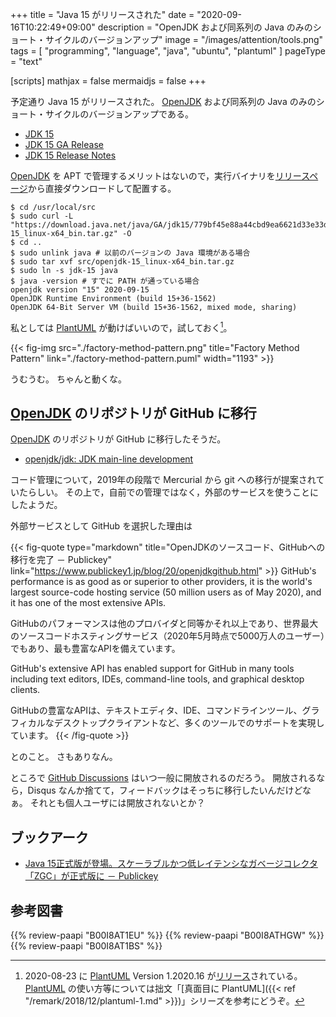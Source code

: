 +++
title = "Java 15 がリリースされた"
date =  "2020-09-16T10:22:49+09:00"
description = "OpenJDK および同系列の Java のみのショート・サイクルのバージョンアップ"
image = "/images/attention/tools.png"
tags  = [ "programming", "language", "java", "ubuntu", "plantuml" ]
pageType = "text"

[scripts]
  mathjax = false
  mermaidjs = false
+++

予定通り Java 15 がリリースされた。
[OpenJDK] および同系列の Java のみのショート・サイクルのバージョンアップである。

- [JDK 15](https://openjdk.java.net/projects/jdk/15/)
- [JDK 15 GA Release](https://jdk.java.net/15/)
- [JDK 15 Release Notes](https://jdk.java.net/15/release-notes)

[OpenJDK] を APT で管理するメリットはないので，実行バイナリを[リリースページ](https://jdk.java.net/15/)から直接ダウンロードして配置する。

```text
$ cd /usr/local/src
$ sudo curl -L "https://download.java.net/java/GA/jdk15/779bf45e88a44cbd9ea6621d33e33db1/36/GPL/openjdk-15_linux-x64_bin.tar.gz" -O
$ cd ..
$ sudo unlink java # 以前のバージョンの Java 環境がある場合
$ sudo tar xvf src/openjdk-15_linux-x64_bin.tar.gz
$ sudo ln -s jdk-15 java
$ java -version # すでに PATH が通っている場合
openjdk version "15" 2020-09-15
OpenJDK Runtime Environment (build 15+36-1562)
OpenJDK 64-Bit Server VM (build 15+36-1562, mixed mode, sharing)
```

私としては [PlantUML] が動けばいいので，試しておく[^puml1]。

[^puml1]: 2020-08-23 に [PlantUML] Version 1.2020.16 が[リリース](http://plantuml.com/changes)されている。 [PlantUML] の使い方等については拙文「[真面目に PlantUML]({{< ref "/remark/2018/12/plantuml-1.md" >}})」シリーズを参考にどうぞ。

{{< fig-img src="./factory-method-pattern.png" title="Factory Method Pattern" link="./factory-method-pattern.puml" width="1193" >}}

うむうむ。
ちゃんと動くな。

## [OpenJDK] のリポジトリが GitHub に移行

[OpenJDK] のリポジトリが GitHub に移行したそうだ。

- [openjdk/jdk: JDK main-line development](https://github.com/openjdk/jdk)

コード管理について，2019年の段階で Mercurial から git への移行が提案されていたらしい。
その上で，自前での管理ではなく，外部のサービスを使うことにしたようだ。

外部サービスとして GitHub を選択した理由は

{{< fig-quote type="markdown" title="OpenJDKのソースコード、GitHubへの移行を完了 － Publickey" link="https://www.publickey1.jp/blog/20/openjdkgithub.html" >}}
GitHub's performance is as good as or superior to other providers, it is the world's largest source-code hosting service (50 million users as of May 2020), and it has one of the most extensive APIs.

GitHubのパフォーマンスは他のプロバイダと同等かそれ以上であり、世界最大のソースコードホスティングサービス（2020年5月時点で5000万人のユーザー）でもあり、最も豊富なAPIを備えています。

GitHub's extensive API has enabled support for GitHub in many tools including text editors, IDEs, command-line tools, and graphical desktop clients.

GitHubの豊富なAPIは、テキストエディタ、IDE、コマンドラインツール、グラフィカルなデスクトップクライアントなど、多くのツールでのサポートを実現しています。
{{< /fig-quote >}}

とのこと。
さもありなん。

ところで [GitHub Discussions](https://github.blog/2020-05-06-new-from-satellite-2020-github-codespaces-github-discussions-securing-code-in-private-repositories-and-more/ "New from Satellite 2020: GitHub Discussions, Codespaces, securing code in private repositories, and more - The GitHub Blog") はいつ一般に開放されるのだろう。
開放されるなら，Disqus なんか捨てて，フィードバックはそっちに移行したいんだけどなぁ。
それとも個人ユーザには開放されないとか？

## ブックアーク

- [Java 15正式版が登場。スケーラブルかつ低レイテンシなガベージコレクタ「ZGC」が正式版に － Publickey](https://www.publickey1.jp/blog/20/java_15zgc.html)

[OpenJDK]: http://openjdk.java.net/
[Ubuntu]: https://www.ubuntu.com/ "The leading operating system for PCs, IoT devices, servers and the cloud | Ubuntu"
[PlantUML]: http://plantuml.com/ "Open-source tool that uses simple textual descriptions to draw UML diagrams."

## 参考図書

{{% review-paapi "B00I8AT1EU" %}} <!-- Java言語で学ぶリファクタリング入門 -->
{{% review-paapi "B00I8ATHGW" %}} <!-- 増補改訂版 Java言語で学ぶデザインパターン入門 -->
{{% review-paapi "B00I8AT1BS" %}} <!-- Java言語で学ぶデザインパターン入門 マルチスレッド編 -->
